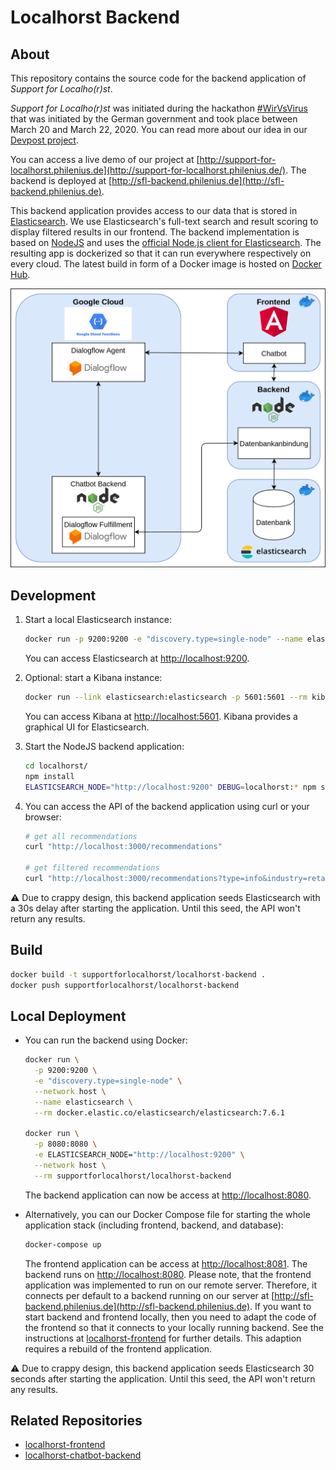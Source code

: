 # Localhorst Backend

## About

This repository contains the source code for the backend application of _Support for Localho(r)st_.

_Support for Localho(r)st_ was initiated during the hackathon [#WirVsVirus](https://www.bundesregierung.de/breg-de/themen/coronavirus/wir-vs-virus-1731968) that was initiated by the German government and took place between March 20 and March 22, 2020. You can read more about our idea in our [Devpost project](https://devpost.com/software/1_016_a_lokale_unternehmen_support_your_localho-r-st).

You can access a live demo of our project at [http://support-for-localhorst.philenius.de](http://support-for-localhorst.philenius.de/). The backend is deployed at [http://sfl-backend.philenius.de](http://sfl-backend.philenius.de).

This backend application provides access to our data that is stored in [Elasticsearch](https://www.elastic.co/elasticsearch/). We use Elasticsearch's full-text search and result scoring to display filtered results in our frontend. The backend implementation is based on [NodeJS](https://nodejs.org/en/) and uses the [official Node.js client for Elasticsearch](https://github.com/elastic/elasticsearch-js). The resulting app is dockerized so that it can run everywhere respectively on every cloud. The latest build in form of a Docker image is hosted on [Docker Hub](https://hub.docker.com/repository/docker/supportforlocalhorst/localhorst-backend).

![](architecture.png)

## Development

1. Start a local Elasticsearch instance:
   ```bash
   docker run -p 9200:9200 -e "discovery.type=single-node" --name elasticsearch --rm docker.elastic.co/elasticsearch/elasticsearch:7.6.1
   ```
   You can access Elasticsearch at [http://localhost:9200](http://localhost:9200).

2. Optional: start a Kibana instance:
   ```bash
   docker run --link elasticsearch:elasticsearch -p 5601:5601 --rm kibana:7.6.1
   ```
   You can access Kibana at [http://localhost:5601](http://localhost:5601). Kibana provides a graphical UI for Elasticsearch.

3. Start the NodeJS backend application:
   ```bash
   cd localhorst/
   npm install
   ELASTICSEARCH_NODE="http://localhost:9200" DEBUG=localhorst:* npm start
   ```

4. You can access the API of the backend application using curl or your browser:

   ```bash
   # get all recommendations
   curl "http://localhost:3000/recommendations"
   
   # get filtered recommendations
   curl "http://localhost:3000/recommendations?type=info&industry=retail&text=kredit&category=financial"
   ```

:warning: Due to crappy design, this backend application seeds Elasticsearch with a 30s delay after starting the application. Until this seed, the API won't return any results.

## Build

```bash
docker build -t supportforlocalhorst/localhorst-backend .
docker push supportforlocalhorst/localhorst-backend
```

## Local Deployment

* You can run the backend using Docker:

  ```bash
  docker run \
    -p 9200:9200 \
    -e "discovery.type=single-node" \
    --network host \
    --name elasticsearch \
    --rm docker.elastic.co/elasticsearch/elasticsearch:7.6.1
  
  docker run \
    -p 8080:8080 \
    -e ELASTICSEARCH_NODE="http://localhost:9200" \
    --network host \
    --rm supportforlocalhorst/localhorst-backend
  ```

  The backend application can now be access at [http://localhost:8080](http://localhost:8080).

* Alternatively, you can our Docker Compose file for starting the whole application stack (including frontend, backend, and database):

  ```bash
  docker-compose up
  ```

  The frontend application can be access at [http://localhost:8081](http://localhost:8081). The backend runs on [http://localhost:8080](http://localhost:8080). Please note, that the frontend application was implemented to run on our remote server. Therefore, it connects per default to a backend running on our server at [http://sfl-backend.philenius.de](http://sfl-backend.philenius.de). If you want to start backend and frontend locally, then you need to adapt the code of the frontend so that it connects to your locally running backend. See the instructions at [localhorst-frontend](https://github.com/Social-Developers-Club/localhorst-frontend) for further details. This adaption requires a rebuild of the frontend application.

:warning: Due to crappy design, this backend application seeds Elasticsearch 30 seconds after starting the application. Until this seed, the API won't return any results.

## Related Repositories

- [localhorst-frontend](https://github.com/Social-Developers-Club/localhorst-frontend)
- [localhorst-chatbot-backend](https://github.com/Social-Developers-Club/localhorst-chatbot-backend)
